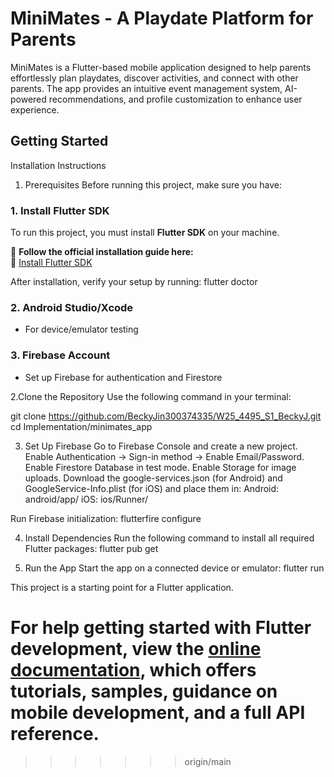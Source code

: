 # MiniMates - A Playdate Platform for Parents
MiniMates is a Flutter-based mobile application designed to help parents
effortlessly plan playdates, discover activities, and connect with other parents.
The app provides an intuitive event management system, AI-powered recommendations,
and profile customization to enhance user experience.

## Getting Started
Installation Instructions
1. Prerequisites
Before running this project, make sure you have:


### **1. Install Flutter SDK**
To run this project, you must install **Flutter SDK** on your machine.

📌 **Follow the official installation guide here:**  
🔗 [Install Flutter SDK](https://docs.flutter.dev/get-started/install)

After installation, verify your setup by running:
flutter doctor

### **2. Android Studio/Xcode**
 - For device/emulator testing
 
 ### **3. Firebase Account**
 - Set up Firebase for authentication and Firestore
 
 2.Clone the Repository
Use the following command in your terminal:
 
git clone https://github.com/BeckyJin300374335/W25_4495_S1_BeckyJ.git
cd Implementation/minimates_app

3. Set Up Firebase
Go to Firebase Console and create a new project.
Enable Authentication → Sign-in method → Enable Email/Password.
Enable Firestore Database in test mode.
Enable Storage for image uploads.
Download the google-services.json (for Android) and GoogleService-Info.plist (for iOS) and place them in:
Android: android/app/
iOS: ios/Runner/

Run Firebase initialization:
flutterfire configure

4. Install Dependencies
Run the following command to install all required Flutter packages:
flutter pub get

5. Run the App
Start the app on a connected device or emulator:
flutter run

This project is a starting point for a Flutter application.

For help getting started with Flutter development, view the
[online documentation](https://docs.flutter.dev/), which offers tutorials,
samples, guidance on mobile development, and a full API reference.
=======
>>>>>>> origin/main
